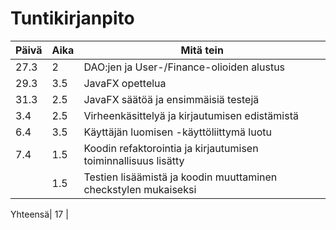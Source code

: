 
# Tuntikirjanpito

Päivä   |Aika| Mitä tein
--------|----|-----------
27.3    |  2 | DAO:jen ja User-/Finance-olioiden alustus
29.3    | 3.5| JavaFX opettelua
31.3    | 2.5| JavaFX säätöä ja ensimmäisiä testejä
3.4     | 2.5| Virheenkäsittelyä ja kirjautumisen edistämistä
6.4     | 3.5| Käyttäjän luomisen -käyttöliittymä luotu
7.4     | 1.5| Koodin refaktorointia ja kirjautumisen toiminnallisuus lisätty
|| 1.5| Testien lisäämistä ja koodin muuttaminen checkstylen mukaiseksi

Yhteensä| 17 | 



